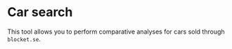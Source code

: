 # Car search

This tool allows you to perform comparative analyses for cars sold through `blocket.se`.

